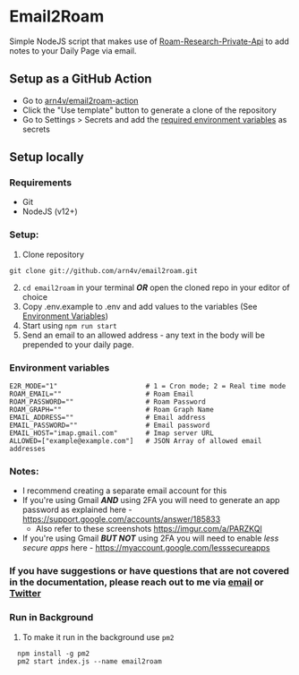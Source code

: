 # Email2Roam

Simple NodeJS script that makes use of [Roam-Research-Private-Api](https://github.com/artpi/roam-research-private-api) to add notes to your Daily Page via email.

## Setup as a GitHub Action

- Go to [arn4v/email2roam-action](https://github.com/arn4v/email2roam-action)
- Click the "Use template" button to generate a clone of the repository
- Go to Settings > Secrets and add the [required environment variables](#environment-variables) as secrets

## Setup locally

### Requirements

- Git
- NodeJS (v12+)

### Setup:

1. Clone repository

```shell
git clone git://github.com/arn4v/email2roam.git
```

2. `cd email2roam` in your terminal _**OR**_ open the cloned repo in your editor of choice
3. Copy .env.example to .env and add values to the variables (See [Environment Variables](#environment-variables))
4. Start using `npm run start`
5. Send an email to an allowed address - any text in the body will be prepended to your daily page.

### Environment variables

```
E2R_MODE="1"                      # 1 = Cron mode; 2 = Real time mode
ROAM_EMAIL=""                     # Roam Email
ROAM_PASSWORD=""                  # Roam Password
ROAM_GRAPH=""                     # Roam Graph Name
EMAIL_ADDRESS=""                  # Email address
EMAIL_PASSWORD=""                 # Email password
EMAIL_HOST="imap.gmail.com"       # Imap server URL
ALLOWED=["example@example.com"]   # JSON Array of allowed email addresses
```

### Notes:

- I recommend creating a separate email account for this
- If you're using Gmail _**AND**_ using 2FA you will need to generate an app password as explained here - https://support.google.com/accounts/answer/185833
  - Also refer to these screenshots https://imgur.com/a/PARZKQl
- If you're using Gmail _**BUT NOT**_ using 2FA you will need to enable _less secure apps_ here - https://myaccount.google.com/lesssecureapps

### If you have suggestions or have questions that are not covered in the documentation, please reach out to me via [email](mailto:arnav@arnavgosain.com) or [Twitter](https://twitter.com/arn4v)

### Run in Background

1. To make it run in the background use `pm2`

```
  npm install -g pm2
  pm2 start index.js --name email2roam
```
